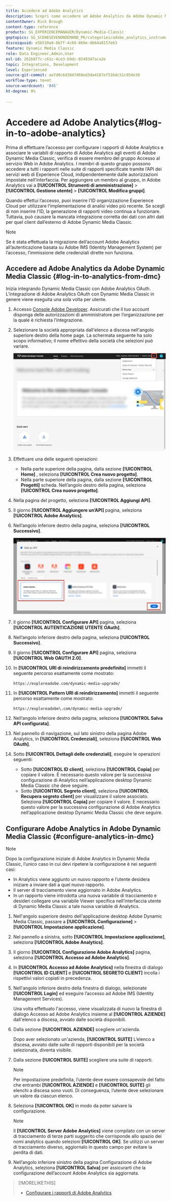```yaml
---
title: Accedere ad Adobe Analytics
description: Scopri come accedere ad Adobe Analytics da Adobe Dynamic Media Classic.
contentOwner: Rick Brough
content-type: reference
products: SG_EXPERIENCEMANAGER/Dynamic-Media-Classic
geptopics: SG_SCENESEVENONDEMAND_PK/categories/adobe_analytics_instrumentation_kit
discoiquuid: e5b510a8-8b7f-4c60-869e-d664a8157e63
feature: Dynamic Media Classic
role: Data Engineer,Admin,User
exl-id: 261b8f7c-c61c-4ce3-b9dc-8549347aca2e
topic: Integrations, Development
level: Experienced
source-git-commit: ae7d0c6d3047d68ed3da4187ef516dc51c95de30
workflow-type: tm+mt
source-wordcount: '845'
ht-degree: 0%

---
```


# Accedere ad Adobe Analytics{#log-in-to-adobe-analytics}

Prima di effettuare l’accesso per configurare i rapporti di Adobe Analytics e associare le variabili di rapporto di Adobe Analytics agli eventi di Adobe Dynamic Media Classic, verifica di essere membro del gruppo Accesso al servizio Web in Adobe Analytics. I membri di questo gruppo possono accedere a tutti i rapporti nelle suite di rapporti specificate tramite l’API dei servizi web di Experience Cloud, indipendentemente dalle autorizzazioni impostate nell’interfaccia. Per aggiungere un membro al gruppo, in Adobe Analytics vai a **[!UICONTROL Strumenti di amministrazione]** > **[!UICONTROL Gestione utente]** > **[!UICONTROL Modifica gruppi]**.

Quando effettui l’accesso, puoi inserire l’ID organizzazione Experience Cloud per utilizzare l’implementazione di analisi video più recente. Se scegli di non inserire l&#39;ID, la generazione di rapporti video continua a funzionare. Tuttavia, può causare la mancata integrazione corretta dei dati con altri dati per quel client dall’esterno di Adobe Dynamic Media Classic.

>[!NOTE]
>
>Se è stata effettuata la migrazione dell’account Adobe Analytics all’autenticazione basata su Adobe IMS (Identity Management System) per l’accesso, l’immissione delle credenziali dirette non funziona.

## Accedere ad Adobe Analytics da Adobe Dynamic Media Classic {#log-in-to-analytics-from-dmc}

Inizia integrando Dynamic Media Classic con Adobe Analytics OAuth. L’integrazione di Adobe Analytics OAuth con Dynamic Media Classic in genere viene eseguita una sola volta per utente.

1. Accesso [Console Adobe Developer](https://developer.adobe.com/console). Assicurati che il tuo account disponga delle autorizzazioni di amministratore per l’organizzazione per la quale è richiesta l’integrazione.
1. Selezionare la società appropriata dall&#39;elenco a discesa nell&#39;angolo superiore destro della home page. La schermata seguente ha solo scopo informativo; il nome effettivo della società che selezioni può variare.

   ![Crea un nuovo progetto](assets/analytics-oauth1.png)

1. Effettuare una delle seguenti operazioni:

   * Nella parte superiore della pagina, dalla sezione **[!UICONTROL Home]** , seleziona **[!UICONTROL Crea nuovo progetto]**.
   * Nella parte superiore della pagina, dalla sezione **[!UICONTROL Progetti]** scheda. Nell’angolo destro della pagina, seleziona **[!UICONTROL Crea nuovo progetto]**.

1. Nella pagina del progetto, seleziona **[!UICONTROL Aggiungi API]**.
1. Il giorno **[!UICONTROL Aggiungere un’API]** pagina, seleziona **[!UICONTROL Adobe Analytics]**.
1. Nell’angolo inferiore destro della pagina, seleziona **[!UICONTROL Successivo]**.

   ![Aggiungere un’API](assets/analytics-oauth2.png)

1. Il giorno **[!UICONTROL Configurare API]** pagina, seleziona **[!UICONTROL AUTENTICAZIONE UTENTE OAuth]**.
1. Nell’angolo inferiore destro della pagina, seleziona **[!UICONTROL Successivo]**.
1. Il giorno **[!UICONTROL Configurare API]** pagina, seleziona **[!UICONTROL Web OAUTH 2.0]**.
1. In **[!UICONTROL URI di reindirizzamento predefinito]** immetti il seguente percorso esattamente come mostrato:

   `https://exploreadobe.com/dynamic-media-upgrade/`

1. In **[!UICONTROL Pattern URI di reindirizzamento]** immetti il seguente percorso esattamente come mostrato:

   `https://exploreadobe\.com/dynamic-media-upgrade/`

1. Nell’angolo inferiore destro della pagina, seleziona **[!UICONTROL Salva API configurata]**.
1. Nel pannello di navigazione, sul lato sinistro della pagina Adobe Analytics, in **[!UICONTROL Credenziali]**, seleziona **[!UICONTROL Web OAuth]**.
1. Sotto **[!UICONTROL Dettagli delle credenziali]**, eseguire le operazioni seguenti:
   * Sotto **[!UICONTROL ID client]**, seleziona **[!UICONTROL Copia]** per copiare il valore. È necessario questo valore per la successiva configurazione di Analytics nell’applicazione desktop Dynamic Media Classic che deve seguire.
   * Sotto **[!UICONTROL Segreto client]**, seleziona **[!UICONTROL Recupera segreto client]** per visualizzare il valore associato. Seleziona **[!UICONTROL Copia]** per copiare il valore. È necessario questo valore per la successiva configurazione di Adobe Analytics nell’applicazione desktop Dynamic Media Classic che deve seguire.

## Configurare Adobe Analytics in Adobe Dynamic Media Classic {#configure-analytics-in-dmc}

>[!NOTE]
>
>Dopo la configurazione iniziale di Adobe Analytics in Dynamic Media Classic, l’unico caso in cui devi ripetere la configurazione è nei seguenti casi:
>
>* In Analytics viene aggiunto un nuovo rapporto e l’utente desidera iniziare a inviare dati a quel nuovo rapporto.
>* Il server di tracciamento viene aggiornato in Adobe Analytics.
>* In un rapporto viene introdotta una nuova variabile di tracciamento e desideri collegare una variabile Viewer specifica nell’interfaccia utente di Dynamic Media Classic a tale nuova variabile di Analytics.
>

1. Nell&#39;angolo superiore destro dell&#39;applicazione desktop Adobe Dynamic Media Classic, passare a **[!UICONTROL Configurazione]** > **[!UICONTROL Impostazione applicazione]**.
1. Nel pannello a sinistra, sotto **[!UICONTROL Impostazione applicazione]**, seleziona **[!UICONTROL Adobe Analytics]**.
1. Il giorno **[!UICONTROL Configurazione Adobe Analytics]** pagina, seleziona **[!UICONTROL Accesso ad Adobe Analytics]**.
1. In **[!UICONTROL Accesso ad Adobe Analytics]** nella finestra di dialogo **[!UICONTROL ID CLIENT]** e **[!UICONTROL SEGRETO CLIENT]** incolla i rispettivi valori copiati in precedenza.
1. Nell&#39;angolo inferiore destro della finestra di dialogo, selezionate **[!UICONTROL Login]** ed eseguire l’accesso ad Adobe IMS (Identity Management Services).

   Una volta effettuato l&#39;accesso, viene visualizzata di nuovo la finestra di dialogo Accesso ad Adobe Analytics insieme al **[!UICONTROL AZIENDE]** dall&#39;elenco a discesa, avviato dalle società disponibili.

1. Dalla sezione **[!UICONTROL AZIENDE]** scegliere un&#39;azienda.

   Dopo aver selezionato un&#39;azienda, **[!UICONTROL SUITE]** L’elenco a discesa, avviato dalle suite di rapporti disponibili per la società selezionata, diventa visibile.

1. Dalla sezione **[!UICONTROL SUITE]** scegliere una suite di rapporti.

   >[!NOTE]
   >
   >Per impostazione predefinita, l’utente deve essere consapevole del fatto che entrambi **[!UICONTROL AZIENDE]** e **[!UICONTROL SUITE]** gli elenchi a discesa sono vuoti. Di conseguenza, l’utente deve selezionare un valore da ciascun elenco.

1. Seleziona **[!UICONTROL OK]** in modo da poter salvare la configurazione.

   >[!NOTE]
   >
   >Il **[!UICONTROL Server Adobe Analytics]** viene compilato con un server di tracciamento di terze parti suggerito che corrisponde allo spazio dei nomi analytics quando selezioni **[!UICONTROL OK]**. Se utilizzi un server di tracciamento diverso, aggiornalo in questo campo per evitare la perdita di dati.

1. Nell’angolo inferiore sinistro della pagina Configurazione di Adobe Analytics, seleziona **[!UICONTROL Salva]** per assicurarti che la configurazione dell’account Adobe Analytics sia aggiornata.

>[!MORELIKETHIS]
>
>* [Configurare i rapporti di Adobe Analytics](configuring-analytics-reports.md#configuring_adobe_analytics_reports)
